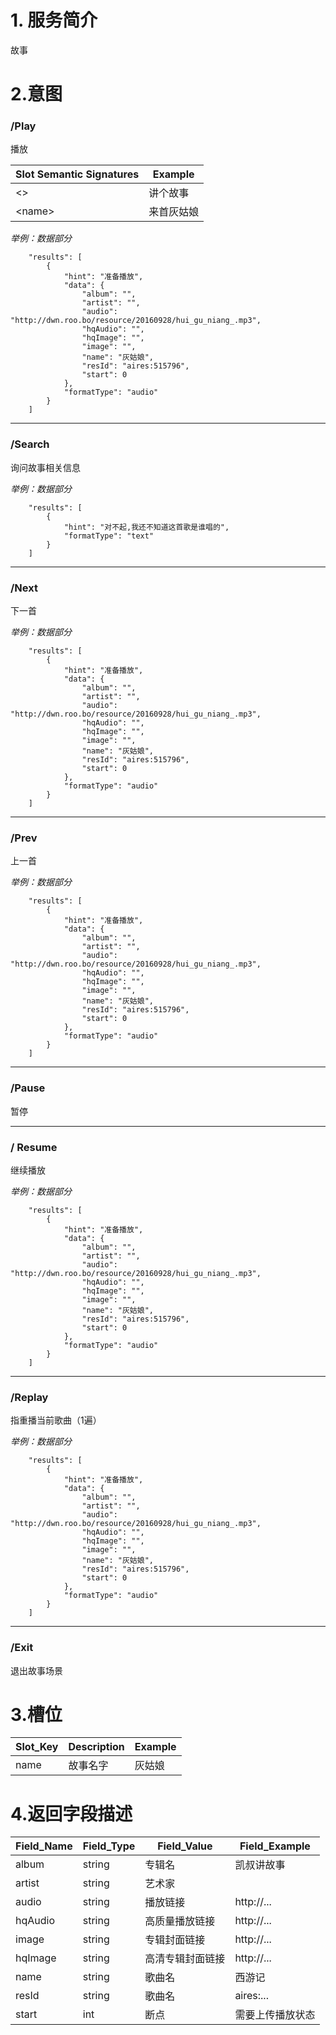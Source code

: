 
# 1. 服务简介

故事

# 2.意图

### \/Play

播放

| **Slot Semantic Signatures** | **Example** |
| --- | --- |
| &lt;&gt; | 讲个故事 |
| &lt;name&gt; | 来首灰姑娘 |

_举例：数据部分_
```
    "results": [
        {
            "hint": "准备播放",
            "data": {
                "album": "",
                "artist": "",
                "audio": "http://dwn.roo.bo/resource/20160928/hui_gu_niang_.mp3",
                "hqAudio": "",
                "hqImage": "",
                "image": "",
                "name": "灰姑娘",
                "resId": "aires:515796",
                "start": 0
            },
            "formatType": "audio"
        }
    ]
```

---

### \/Search
询问故事相关信息

_举例：数据部分_
```
    "results": [
        {
            "hint": "对不起,我还不知道这首歌是谁唱的",
            "formatType": "text"
        }
    ]
```


---

### \/Next
下一首

_举例：数据部分_
```
    "results": [
        {
            "hint": "准备播放",
            "data": {
                "album": "",
                "artist": "",
                "audio": "http://dwn.roo.bo/resource/20160928/hui_gu_niang_.mp3",
                "hqAudio": "",
                "hqImage": "",
                "image": "",
                "name": "灰姑娘",
                "resId": "aires:515796",
                "start": 0
            },
            "formatType": "audio"
        }
    ]
```

---

### \/Prev
上一首

_举例：数据部分_
```
    "results": [
        {
            "hint": "准备播放",
            "data": {
                "album": "",
                "artist": "",
                "audio": "http://dwn.roo.bo/resource/20160928/hui_gu_niang_.mp3",
                "hqAudio": "",
                "hqImage": "",
                "image": "",
                "name": "灰姑娘",
                "resId": "aires:515796",
                "start": 0
            },
            "formatType": "audio"
        }
    ]
```

---

### \/Pause
暂停

---

### \/ Resume
继续播放

_举例：数据部分_
```
    "results": [
        {
            "hint": "准备播放",
            "data": {
                "album": "",
                "artist": "",
                "audio": "http://dwn.roo.bo/resource/20160928/hui_gu_niang_.mp3",
                "hqAudio": "",
                "hqImage": "",
                "image": "",
                "name": "灰姑娘",
                "resId": "aires:515796",
                "start": 0
            },
            "formatType": "audio"
        }
    ]
```

---

### \/Replay
指重播当前歌曲（1遍）

_举例：数据部分_

```
    "results": [
        {
            "hint": "准备播放",
            "data": {
                "album": "",
                "artist": "",
                "audio": "http://dwn.roo.bo/resource/20160928/hui_gu_niang_.mp3",
                "hqAudio": "",
                "hqImage": "",
                "image": "",
                "name": "灰姑娘",
                "resId": "aires:515796",
                "start": 0
            },
            "formatType": "audio"
        }
    ]
```

---

### \/Exit
退出故事场景

# 3.槽位

| **Slot\_Key** | **Description** | **Example** |
| --- | --- | --- |
| name | 故事名字 | 灰姑娘 |

# 4.返回字段描述

| **Field\_Name** | **Field\_Type** | **Field\_Value** | **Field\_Example** |
| --- | --- | --- | --- |
| album | string | 专辑名 | 凯叔讲故事 |
| artist | string | 艺术家 |  |
| audio | string | 播放链接 | http://... |
| hqAudio | string | 高质量播放链接 | http://... |
| image | string | 专辑封面链接 | http://... |
| hqImage | string | 高清专辑封面链接 | http://... |
| name | string | 歌曲名 | 西游记 |
| resId | string | 歌曲名 | aires:... |
| start | int | 断点 | 需要上传播放状态 |
